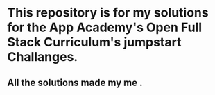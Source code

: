 # This repository is for my solutions for the App Academy's Open Full Stack Curriculum's jumpstart Challanges.
## All the solutions made my me .